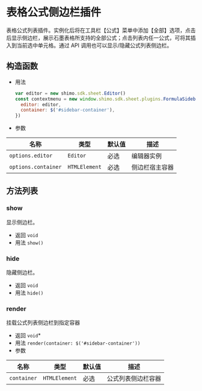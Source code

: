 # 表格公式侧边栏插件

表格公式列表插件。实例化后将在工具栏【公式】菜单中添加【全部】选项，点击后显示侧边栏，展示石墨表格所支持的全部公式；点击列表内任一公式，可将其插入到当前选中单元格。通过 API 调用也可以显示/隐藏公式列表侧边栏。

## 构造函数

* 用法

  ```js
  var editor = new shimo.sdk.sheet.Editor()
  const contextmenu = new window.shimo.sdk.sheet.plugins.FormulaSidebar({
    editor: editor,
    container: $('#sidebar-container'),
  })
  ```

* 参数

|名称|类型|默认值|描述|
| -- | -- | -- | -- |
| `options.editor` | `Editor` | 必选 | 编辑器实例 |
| `options.container` | `HTMLElement` | 必选 | 侧边栏宿主容器 |

## 方法列表

### show

显示侧边栏。

* 返回 `void`
* 用法 `show()`

### hide

隐藏侧边栏。

* 返回 `void`
* 用法 `hide()`

### render

挂载公式列表侧边栏到指定容器

* 返回 `void`*
* 用法 `render(container: $('#sidebar-container'))`
* 参数

| 名称               | 类型      | 默认值  | 描述             |
| ------------------ | --------- | ------- | ---------------- |
| `container` | `HTMLElement` | 必选 | 公式列表侧边栏容器 |